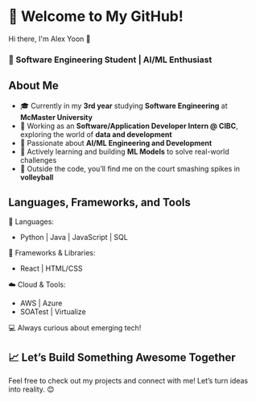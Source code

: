 # 👋 Welcome to My GitHub!
Hi there, I'm Alex Yoon 🌟
### 🚀 Software Engineering Student | AI/ML Enthusiast

<!--
**yoonalexander/yoonalexander** is a ✨ _special_ ✨ repository because its `README.md` (this file) appears on your GitHub profile.

Here are some ideas to get you started:

- 🔭 I’m currently working on ...
- 🌱 I’m currently learning ...
- 👯 I’m looking to collaborate on ...
- 🤔 I’m looking for help with ...
- 💬 Ask me about ...
- 📫 How to reach me: ...
- 😄 Pronouns: ...
- ⚡ Fun fact: ...
-->

## About Me
- 🎓 Currently in my **3rd year** studying **Software Engineering** at **McMaster University**
- 💼 Working as an **Software/Application Developer Intern @ CIBC**, exploring the world of **data and development**
- 🤖 Passionate about **AI/ML Engineering and Development**
- 🌱 Actively learning and building **ML Models** to solve real-world challenges
- 🏐 Outside the code, you’ll find me on the court smashing spikes in **volleyball**

## Languages, Frameworks, and Tools
🚀 Languages:
- Python | Java | JavaScript | SQL

🔧 Frameworks & Libraries:
- React | HTML/CSS

☁️ Cloud & Tools:
- AWS | Azure
- SOATest | Virtualize

💻 Always curious about emerging tech!

## 📈 Let’s Build Something Awesome Together
Feel free to check out my projects and connect with me! Let’s turn ideas into reality. 😊
